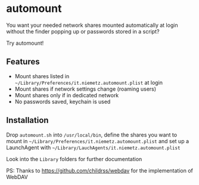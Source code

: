 # automount

You want your needed network shares mounted automatically at login without the finder popping up or passwords stored in a script?

Try automount!

## Features

- Mount shares listed in `~/Library/Preferences/it.niemetz.automount.plist` at login
- Mount shares if network settings change (roaming users)
- Mount shares only if in dedicated network
- No passwords saved, keychain is used

## Installation

Drop `automount.sh` into `/usr/local/bin`, define the shares you want to mount in `~/Library/Preferences/it.niemetz.automount.plist` and set up a LaunchAgent with `~/Library/LauchAgents/it.niemetz.automount.plist`

Look into the `Library` folders for further documentation



PS: Thanks to https://github.com/childrss/webdav for the implementation of WebDAV
